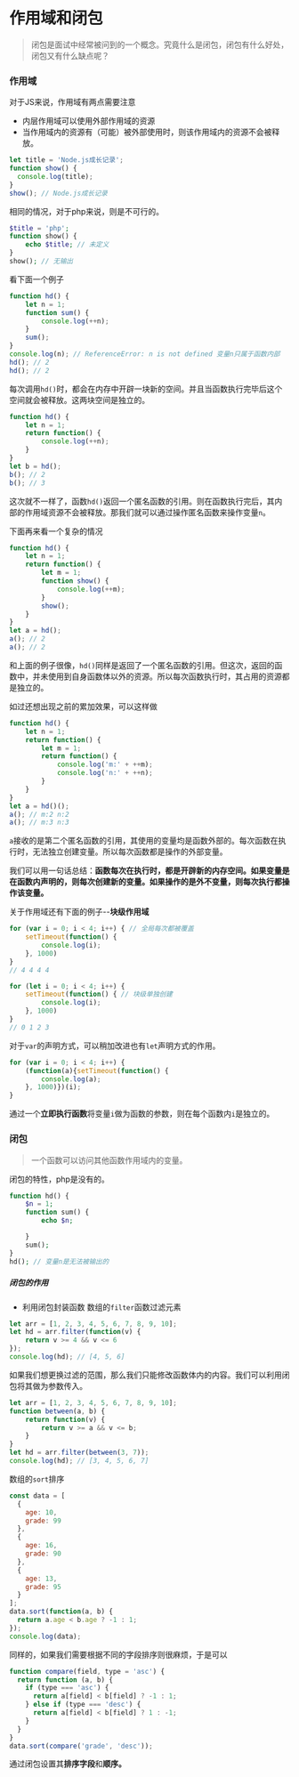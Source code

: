 # 作用域和闭包

> 闭包是面试中经常被问到的一个概念。究竟什么是闭包，闭包有什么好处，闭包又有什么缺点呢？

### 作用域
对于JS来说，作用域有两点需要注意
* 内层作用域可以使用外部作用域的资源
* 当作用域内的资源有（可能）被外部使用时，则该作用域内的资源不会被释放。

``` javascript
let title = 'Node.js成长记录';
function show() {
  console.log(title);
}
show(); // Node.js成长记录
```
相同的情况，对于php来说，则是不可行的。
``` php
$title = 'php';
function show() {
    echo $title; // 未定义
}
show(); // 无输出
```
看下面一个例子
```javascript
function hd() {
    let n = 1;
    function sum() {
        console.log(++n);
    }
    sum();
}
console.log(n); // ReferenceError: n is not defined 变量n只属于函数内部
hd(); // 2
hd(); // 2
```
每次调用`hd()`时，都会在内存中开辟一块新的空间。并且当函数执行完毕后这个空间就会被释放。这两块空间是独立的。

```javascript
function hd() {
    let n = 1;
    return function() {
        console.log(++n);
    }
}
let b = hd();
b(); // 2
b(); // 3
```
这次就不一样了，函数`hd()`返回一个匿名函数的引用。则在函数执行完后，其内部的作用域资源不会被释放。那我们就可以通过操作匿名函数来操作变量`n`。

下面再来看一个复杂的情况
```javascript
function hd() {
    let n = 1;
    return function() {
        let m = 1;
        function show() {
            console.log(++m);
        }
        show();
    }
}
let a = hd();
a(); // 2
a(); // 2
```
和上面的例子很像，`hd()`同样是返回了一个匿名函数的引用。但这次，返回的函数中，并未使用到自身函数体以外的资源。所以每次函数执行时，其占用的资源都是独立的。

如过还想出现之前的累加效果，可以这样做
```javascript
function hd() {
    let n = 1;
    return function() {
        let m = 1;
        return function() {
            console.log('m:' + ++m);
            console.log('n:' + ++n);
        }
    }
}
let a = hd()();
a(); // m:2 n:2
a(); // m:3 n:3
```
`a`接收的是第二个匿名函数的引用，其使用的变量均是函数外部的。每次函数在执行时，无法独立创建变量。所以每次函数都是操作的外部变量。

我们可以用一句话总结：**函数每次在执行时，都是开辟新的内存空间。如果变量是在函数内声明的，则每次创建新的变量。如果操作的是外不变量，则每次执行都操作该变量。**

关于作用域还有下面的例子--**块级作用域**
```javascript
for (var i = 0; i < 4; i++) { // 全局每次都被覆盖
    setTimeout(function() {
        console.log(i);
    }, 1000)
}
// 4 4 4 4

for (let i = 0; i < 4; i++) {
    setTimeout(function() { // 块级单独创建
        console.log(i);
    }, 1000)
}
// 0 1 2 3 
```
对于`var`的声明方式，可以稍加改进也有`let`声明方式的作用。
```javascript
for (var i = 0; i < 4; i++) {
    (function(a){setTimeout(function() {
        console.log(a);
    }, 1000)})(i);
}
```
通过一个**立即执行函数**将变量`i`做为函数的参数，则在每个函数内`i`是独立的。

### 闭包
> 一个函数可以访问其他函数作用域内的变量。

闭包的特性，php是没有的。
```php
function hd() {
    $n = 1;
    function sum() {
        echo $n;

    }
    sum();
}
hd(); // 变量n是无法被输出的
```

##### 闭包的作用
* 利用闭包封装函数
数组的`filter`函数过滤元素
```javascript
let arr = [1, 2, 3, 4, 5, 6, 7, 8, 9, 10];
let hd = arr.filter(function(v) {
    return v >= 4 && v <= 6
});
console.log(hd); // [4, 5, 6]
```
 如果我们想更换过滤的范围，那么我们只能修改函数体内的内容。我们可以利用闭包将其做为参数传入。
 ```javascript
 let arr = [1, 2, 3, 4, 5, 6, 7, 8, 9, 10];
 function between(a, b) {
     return function(v) {
         return v >= a && v <= b;
     }
 }
 let hd = arr.filter(between(3, 7));
 console.log(hd); // [3, 4, 5, 6, 7]
 ```
数组的`sort`排序
```javascript
const data = [
  {
    age: 10,
    grade: 99
  },
  {
    age: 16,
    grade: 90
  },
  {
    age: 13,
    grade: 95
  }
];
data.sort(function(a, b) {
  return a.age < b.age ? -1 : 1;
});
console.log(data);
```
同样的，如果我们需要根据不同的字段排序则很麻烦，于是可以
```javascript
function compare(field, type = 'asc') {
  return function (a, b) {
    if (type === 'asc') {
      return a[field] < b[field] ? -1 : 1;
    } else if (type === 'desc') {
      return a[field] < b[field] ? 1 : -1;
    }
  }
}
data.sort(compare('grade', 'desc'));
```
通过闭包设置其**排序字段**和**顺序。**
